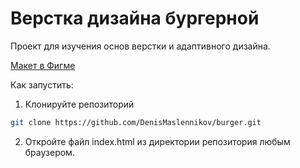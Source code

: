# Верстка дизайна бургерной

Проект для изучения основ верстки и адаптивного дизайна. 

[Макет в Фигме](https://www.figma.com/design/6igfiFamoeTa7zlR5wDUZq/%D0%91%D1%83%D1%80%D0%B3%D0%B5%D1%80%D0%BD%D0%B0%D1%8F?node-id=1-2&t=Av1vDwNdB09fDyRe-1)

Как запустить:  
1. Клонируйте репозиторий 
```bash
git clone https://github.com/DenisMaslennikov/burger.git
```
2. Откройте файл index.html из директории репозитория любым браузером. 
